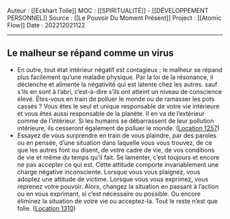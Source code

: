 Auteur : [[Eckhart Tolle]]
MOC : [[SPIRITUALITÉ]] - [[DÉVELOPPEMENT PERSONNEL]]
Source : [[Le Pouvoir Du Moment Présent]]
Project : [[Atomic Flow]]
Date : 202212021122
***

## Le malheur se répand comme un virus
- En outre, tout état intérieur négatif est contagieux : le malheur se répand plus facilement qu’une maladie physique. Par la loi de la résonance, il déclenche et alimente la négativité qui est latente chez les autres. sauf s’ils en sont à l’abri, c’est-à-dire s’ils ont atteint un niveau de conscience élevé. Êtes-vous en train de polluer le monde ou de ramasser les pots cassés ? Vous êtes le seul et unique responsable de votre vie intérieure et vous êtes aussi responsable de la planète. Il en va de l’extérieur comme de l’intérieur. Si les humains se débarrassent de leur pollution intérieure, ils cesseront également de polluer le monde. ([Location 1257](https://readwise.io/to_kindle?action=open&asin=B00UETMHG2&location=1257))
- Essayez de vous surprendre en train de vous plaindre, par des paroles ou en pensée, d’une situation dans laquelle vous vous trouvez, de ce que les autres font ou disent, de votre cadre de vie, de vos conditions de vie et même du temps qu’il fait. Se lamenter, c’est toujours et encore ne pas accepter ce qui est. Cette attitude comporte invariablement une charge négative inconsciente. Lorsque vous vous plaignez, vous adoptez une attitude de victime. Lorsque vous vous exprimez, vous reprenez votre pouvoir. Alors, changez la situation en passant à l’action ou en vous exprimant, si c’est nécessaire ou possible. Ou encore éliminez la situation de votre vie ou acceptez-la. Tout le reste n’est que folie. ([Location 1310](https://readwise.io/to_kindle?action=open&asin=B00UETMHG2&location=1310))
